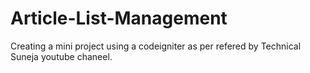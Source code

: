 # Article-List-Management
Creating a mini project using a codeigniter as per refered by  Technical Suneja youtube chaneel.
